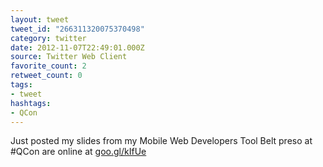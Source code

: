 ```yaml
---
layout: tweet
tweet_id: "266311320075370498"
category: twitter
date: 2012-11-07T22:49:01.000Z
source: Twitter Web Client
favorite_count: 2
retweet_count: 0
tags:
- tweet
hashtags:
- QCon
---
```


Just posted my slides from my Mobile Web Developers Tool Belt preso at #QCon are online at [goo.gl/kIfUe](http://goo.gl/kIfUe)
